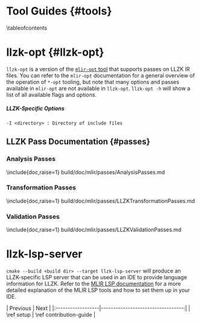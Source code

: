# Tool Guides {#tools}

\tableofcontents

# llzk-opt {#llzk-opt}

`llzk-opt` is a version of the [`mlir-opt` tool](https://mlir.llvm.org/docs/Tutorials/MlirOpt/) that supports
passes on LLZK IR files. You can refer to the `mlir-opt` documentation for a general
overview of the operation of `*-opt` tooling, but note that many options and passes
available in `mlir-opt` are not available in `llzk-opt`.
`llzk-opt -h` will show a list of all available flags and options.

##### LLZK-Specific Options
```
-I <directory> : Directory of include files
```

## LLZK Pass Documentation {#passes}

### Analysis Passes

\include{doc,raise=1} build/doc/mlir/passes/AnalysisPasses.md

### Transformation Passes

\include{doc,raise=1} build/doc/mlir/passes/LLZKTransformationPasses.md

### Validation Passes

\include{doc,raise=1} build/doc/mlir/passes/LLZKValidationPasses.md

# llzk-lsp-server

`cmake --build <build dir> --target llzk-lsp-server` will produce an LLZK-specific
LSP server that can be used in an IDE to provide language information for LLZK.
Refer to the [MLIR LSP documentation](https://mlir.llvm.org/docs/Tools/MLIRLSP/) for
a more detailed explanation of the MLIR LSP tools and how to set them up in your IDE.

<div class="section_buttons">
| Previous          |                              Next |
|:------------------|----------------------------------:|
| \ref setup | \ref contribution-guide |
</div>
